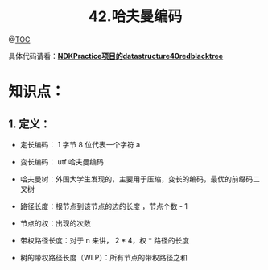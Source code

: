 # <center>42.哈夫曼编码<center>
@[TOC](数据结构和算法)

具体代码请看：**[NDKPractice项目的datastructure40redblacktree](https://github.com/EastUp/NDKPractice/tree/master/datastructure40redblacktree)**

# 知识点：



## 1. 定义：

- 定长编码： 1 字节 8 位代表一个字符   a
- 变长编码： utf   哈夫曼编码

- 哈夫曼树：外国大学生发现的，主要用于压缩，变长的编码，最优的前缀码二叉树
- 路径长度：根节点到该节点的边的长度 ，节点个数 - 1
- 节点的权：出现的次数
- 带权路径长度：对于 n 来讲， 2 * 4，权 * 路径的长度
- 树的带权路径长度（WLP）：所有节点的带权路径之和

























